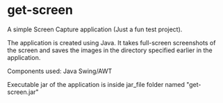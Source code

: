 # get-screen
A simple Screen Capture application (Just a fun test project).

The application is created using Java. It takes full-screen screenshots of the screen and saves the images in the directory specified earlier in the application.

Components used: Java Swing/AWT

Executable jar of the application is inside jar_file folder named "get-screen.jar"
